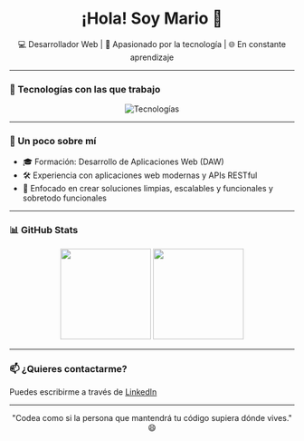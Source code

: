 <h1 align="center">¡Hola! Soy Mario 👋</h1>
<p align="center">💻 Desarrollador Web | 🧠 Apasionado por la tecnología | 🌐 En constante aprendizaje</p>

---

### 🧰 Tecnologías con las que trabajo

<div align="center">
  <img src="https://skillicons.dev/icons?i=html,css,js,ts,angular,react,nodejs,mongodb,php,laravel,git" alt="Tecnologías" />
</div>

---

### 🧪 Un poco sobre mí

- 🎓 Formación: Desarrollo de Aplicaciones Web (DAW)
- 🛠️ Experiencia con aplicaciones web modernas y APIs RESTful
- 🎯 Enfocado en crear soluciones limpias, escalables y funcionales y sobretodo funcionales

---

### 📊 GitHub Stats

<div align="center">
  <img src="https://github-readme-stats.vercel.app/api?username=mariogarcia&show_icons=true&theme=default" height="160"/>
  <img src="https://github-readme-stats.vercel.app/api/top-langs/?username=mariogarcia&layout=compact&theme=default" height="160"/>
</div>

---

### 📫 ¿Quieres contactarme?

Puedes escribirme a través de [LinkedIn](https://www.linkedin.com/in/tu-usuario)

---

<p align="center">"Codea como si la persona que mantendrá tu código supiera dónde vives." 😄</p>
